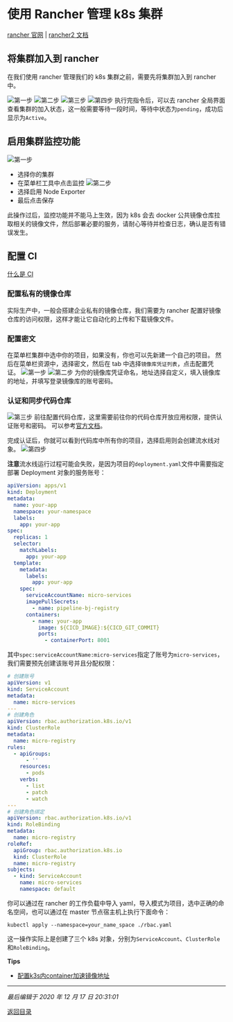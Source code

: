 # 使用 Rancher 管理 k8s 集群

[rancher 官网](https://docs.rancher.cn/) | [rancher2 文档](https://docs.rancher.cn/rancher2/)

## 将集群加入到 rancher

在我们使用 rancher 管理我们的 k8s 集群之前，需要先将集群加入到 rancher 中。

![第一步](./rancher_start_img/add_cluster_1@2x.png)
![第二步](./rancher_start_img/add_cluster_2@2x.png)
![第三步](./rancher_start_img/add_cluster_3@2x.png)
![第四步](./rancher_start_img/add_cluster_4@2x.png)
执行完指令后，可以去 rancher 全局界面查看集群的加入状态，这一般需要等待一段时间，等待中状态为`pending`，成功后显示为`Active`。

## 启用集群监控功能

![第一步](./rancher_start_img/add_monitor_1@2x.png)

- 选择你的集群
- 在菜单栏工具中点击监控
  ![第二步](./rancher_start_img/add_monitor_2@2x.png)
- 选择启用 Node Exporter
- 最后点击保存

此操作过后，监控功能并不能马上生效，因为 k8s 会去 docker 公共镜像仓库拉取相关的镜像文件，然后部署必要的服务，请耐心等待并检查日志，确认是否有错误发生。

## 配置 CI

[什么是 CI](https://www.ruanyifeng.com/blog/2015/09/continuous-integration.html)

### 配置私有的镜像仓库

实际生产中，一般会搭建企业私有的镜像仓库，我们需要为 rancher 配置好镜像仓库的访问权限，这样才能让它自动化的上传和下载镜像文件。

### 配置密文

在菜单栏集群中选中你的项目，如果没有，你也可以先新建一个自己的项目。
然后在菜单栏资源中，选择密文，然后在 tab 中选择`镜像库凭证列表`，点击配置凭证。
![第一步](./rancher_start_img/add_ci_1@2x.png)
![第二步](./rancher_start_img/add_ci_2@2x.png)
为你的镜像库凭证命名，地址选择自定义，填入镜像库的地址，并填写登录镜像库的账号密码。

### 认证和同步代码仓库

![第三步](./rancher_start_img/add_ci_3@2x.png)
前往配置代码仓库，这里需要前往你的代码仓库开放应用权限，提供认证账号和密码。
可以参考[官方文档](https://docs.rancher.cn/docs/rancher2/k8s-in-rancher/pipelines/_index#gitlab)。

完成认证后，你就可以看到代码库中所有你的项目，选择启用则会创建流水线对象。
![第四步](./rancher_start_img/add_ci_4@2x.png)

**注意**流水线运行过程可能会失败，是因为项目的`deployment.yaml`文件中需要指定部署 Deployment 对象的服务账号：

```yaml
apiVersion: apps/v1
kind: Deployment
metadata:
  name: your-app
  namespace: your-namespace
  labels:
    app: your-app
spec:
  replicas: 1
  selector:
    matchLabels:
      app: your-app
  template:
    metadata:
      labels:
        app: your-app
    spec:
      serviceAccountName: micro-services
      imagePullSecrets:
        - name: pipeline-bj-registry
      containers:
        - name: your-app
          image: ${CICD_IMAGE}:${CICD_GIT_COMMIT}
          ports:
            - containerPort: 8001
```

其中`spec:serviceAccountName:micro-services`指定了账号为`micro-services`，我们需要预先创建该账号并且分配权限：

```yaml
# 创建账号
apiVersion: v1
kind: ServiceAccount
metadata:
  name: micro-services
---
# 创建角色
apiVersion: rbac.authorization.k8s.io/v1
kind: ClusterRole
metadata:
  name: micro-registry
rules:
  - apiGroups:
      - ''
    resources:
      - pods
    verbs:
      - list
      - patch
      - watch
---
# 创建角色绑定
apiVersion: rbac.authorization.k8s.io/v1
kind: RoleBinding
metadata:
  name: micro-registry
roleRef:
  apiGroup: rbac.authorization.k8s.io
  kind: ClusterRole
  name: micro-registry
subjects:
  - kind: ServiceAccount
    name: micro-services
    namespace: default
```

你可以通过在 rancher 的工作负载中导入 yaml，导入模式为项目，选中正确的命名空间，也可以通过在 master 节点宿主机上执行下面命令：

```shell
kubectl apply --namespace=your_name_space ./rbac.yaml
```

这一操作实际上是创建了三个 k8s 对象，分别为`ServiceAccount`、`ClusterRole`和`RoleBinding`。

**Tips**

- [配置k3s内container加速镜像地址](https://blog.csdn.net/PlatoWG/article/details/107811162)

---

_最后编辑于 2020 年 12 月 17 日 20:31:01_

[返回目录](./menu.md)
